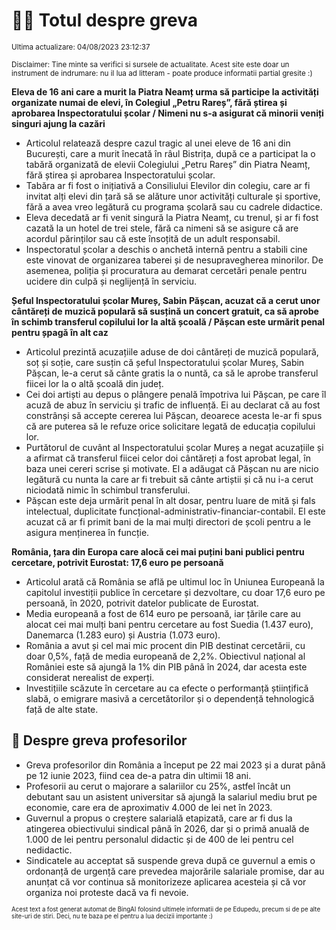 # 👩‍🏫 Totul despre greva
<sub>Ultima actualizare: 04/08/2023 23:12:37</sub>

<sub>Disclaimer: Tine minte sa verifici si sursele de actualitate. Acest site este doar un instrument de indrumare: nu il lua ad litteram - poate produce informatii partial gresite :)</sub>

**Eleva de 16 ani care a murit la Piatra Neamț urma să participe la activități organizate numai de elevi, în Colegiul „Petru Rareș”, fără știrea și aprobarea Inspectoratului școlar / Nimeni nu s-a asigurat că minorii veniți singuri ajung la cazări**
- Articolul relatează despre cazul tragic al unei eleve de 16 ani din București, care a murit înecată în râul Bistrița, după ce a participat la o tabără organizată de elevii Colegiului „Petru Rareș” din Piatra Neamț, fără știrea și aprobarea Inspectoratului școlar.
- Tabăra ar fi fost o inițiativă a Consiliului Elevilor din colegiu, care ar fi invitat alți elevi din țară să se alăture unor activități culturale și sportive, fără a avea vreo legătură cu programa școlară sau cu cadrele didactice.
- Eleva decedată ar fi venit singură la Piatra Neamț, cu trenul, și ar fi fost cazată la un hotel de trei stele, fără ca nimeni să se asigure că are acordul părinților sau că este însoțită de un adult responsabil.
- Inspectoratul școlar a deschis o anchetă internă pentru a stabili cine este vinovat de organizarea taberei și de nesupravegherea minorilor. De asemenea, poliția și procuratura au demarat cercetări penale pentru ucidere din culpă și neglijență în serviciu.

**Șeful Inspectoratului școlar Mureș, Sabin Pășcan, acuzat că a cerut unor cântăreți de muzică populară să susțină un concert gratuit, ca să aprobe în schimb transferul copilului lor la altă școală / Pășcan este urmărit penal pentru șpagă în alt caz**
- Articolul prezintă acuzațiile aduse de doi cântăreți de muzică populară, soț și soție, care susțin că șeful Inspectoratului școlar Mureș, Sabin Pășcan, le-a cerut să cânte gratis la o nuntă, ca să le aprobe transferul fiicei lor la o altă școală din județ.
- Cei doi artiști au depus o plângere penală împotriva lui Pășcan, pe care îl acuză de abuz în serviciu și trafic de influență. Ei au declarat că au fost constrânși să accepte cererea lui Pășcan, deoarece acesta le-ar fi spus că are puterea să le refuze orice solicitare legată de educația copilului lor.
- Purtătorul de cuvânt al Inspectoratului școlar Mureș a negat acuzațiile și a afirmat că transferul fiicei celor doi cântăreți a fost aprobat legal, în baza unei cereri scrise și motivate. El a adăugat că Pășcan nu are nicio legătură cu nunta la care ar fi trebuit să cânte artiștii și că nu i-a cerut niciodată nimic în schimbul transferului.
- Pășcan este deja urmărit penal în alt dosar, pentru luare de mită și fals intelectual, duplicitate funcțional-administrativ-financiar-contabil. El este acuzat că ar fi primit bani de la mai mulți directori de școli pentru a le asigura menținerea în funcție.

**România, țara din Europa care alocă cei mai puțini bani publici pentru cercetare, potrivit Eurostat: 17,6 euro pe persoană**
- Articolul arată că România se află pe ultimul loc în Uniunea Europeană la capitolul investiții publice în cercetare și dezvoltare, cu doar 17,6 euro pe persoană, în 2020, potrivit datelor publicate de Eurostat.
- Media europeană a fost de 614 euro pe persoană, iar țările care au alocat cei mai mulți bani pentru cercetare au fost Suedia (1.437 euro), Danemarca (1.283 euro) și Austria (1.073 euro).
- România a avut și cel mai mic procent din PIB destinat cercetării, cu doar 0,5%, față de media europeană de 2,2%. Obiectivul național al României este să ajungă la 1% din PIB până în 2024, dar acesta este considerat nerealist de experți.
- Investițiile scăzute în cercetare au ca efecte o performanță științifică slabă, o emigrare masivă a cercetătorilor și o dependență tehnologică față de alte state.

## 🏫 Despre greva profesorilor
- Greva profesorilor din România a început pe 22 mai 2023 și a durat până pe 12 iunie 2023, fiind cea de-a patra din ultimii 18 ani.
- Profesorii au cerut o majorare a salariilor cu 25%, astfel încât un debutant sau un asistent universitar să ajungă la salariul mediu brut pe economie, care era de aproximativ 4.000 de lei net în 2023.
- Guvernul a propus o creștere salarială etapizată, care ar fi dus la atingerea obiectivului sindical până în 2026, dar și o primă anuală de 1.000 de lei pentru personalul didactic și de 400 de lei pentru cel nedidactic.
- Sindicatele au acceptat să suspende greva după ce guvernul a emis o ordonanță de urgență care prevedea majorările salariale promise, dar au anunțat că vor continua să monitorizeze aplicarea acesteia și că vor organiza noi proteste dacă va fi nevoie.


<sub><sub>Acest text a fost generat automat de BingAI folosind ultimele informatii de pe Edupedu, precum si de pe alte site-uri de stiri. Deci, nu te baza pe el pentru a lua decizii importante :)</sub></sub>